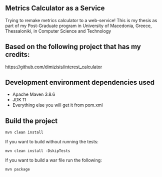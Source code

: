 Metrics Calculator as a Service
-
Trying to remake metrics calculator to a web-service! This is my thesis as part of my Post-Graduate program in University of Macedonia, Greece, Thessaloniki, in Computer Science and Technology


Based on the following project that has my credits:
-
https://github.com/dimizisis/interest_calculator


Development environment dependencies used
-
- Apache Maven 3.8.6  
- JDK 11
- Everything else you will get it from pom.xml

Build the project
-
    mvn clean install

If you want to build without running the tests:
    
    mvn clean install -DskipTests

If you want to build a war file run the following:
    
    mvn package
